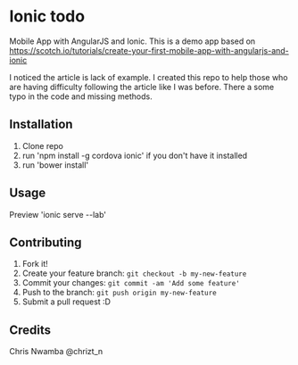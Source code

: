 # Ionic todo

Mobile App with AngularJS and Ionic. This is a demo app based on https://scotch.io/tutorials/create-your-first-mobile-app-with-angularjs-and-ionic

I noticed the article is lack of example. I created this repo to help those who are having difficulty following the article like I was before. There a some typo in the code and missing methods.


## Installation

1. Clone repo
2. run 'npm install -g cordova ionic' if you don't have it installed
2. run 'bower install'


## Usage

Preview
'ionic serve --lab'

## Contributing

1. Fork it!
2. Create your feature branch: `git checkout -b my-new-feature`
3. Commit your changes: `git commit -am 'Add some feature'`
4. Push to the branch: `git push origin my-new-feature`
5. Submit a pull request :D


## Credits

Chris Nwamba @chrizt_n


